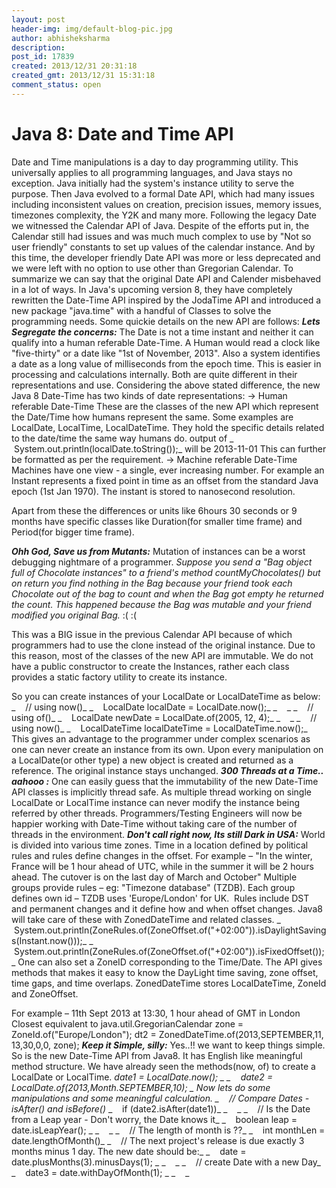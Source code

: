 ```yaml
---
layout: post
header-img: img/default-blog-pic.jpg
author: abhisheksharma
description: 
post_id: 17839
created: 2013/12/31 20:31:18
created_gmt: 2013/12/31 15:31:18
comment_status: open
---
```


# Java 8: Date and Time API

Date and Time manipulations is a day to day programming utility. This universally applies to all programming languages, and Java stays no exception. Java initially had the system's instance utility to serve the purpose. Then Java evolved to a formal Date API, which had many issues including inconsistent values on creation, precision issues, memory issues, timezones complexity, the Y2K and many more. Following the legacy Date we witnessed the Calendar API of Java. Despite of the efforts put in, the Calendar still had issues and was much much complex to use by "Not so user friendly" constants to set up values of the calendar instance. And by this time, the developer friendly Date API was more or less deprecated and we were left with no option to use other than Gregorian Calendar. To summarize we can say that the original Date API and Calender misbehaved in a lot of ways. In Java's upcoming version 8, they have completely rewritten the Date-Time API inspired by the JodaTime API and introduced a new package "java.time" with a handful of Classes to solve the programming needs. Some quickie details on the new API are follows: _**Lets Segregate the concerns:**_ The Date is not a time instant and neither it can qualify into a human referable Date-Time. A Human would read a clock like "five-thirty" or a date like "1st of November, 2013". Also a system identifies a date as a long value of milliseconds from the epoch time. This is easier in processing and calculations internally. Both are quite different in their representations and use. Considering the above stated difference, the new Java 8 Date-Time has two kinds of date representations: → Human referable Date-Time These are the classes of the new API which represent the Date/Time how humans represent the same. Some examples are LocalDate, LocalTime, LocalDateTime. They hold the specific details related to the date/time the same way humans do. output of _            System.out.println(localDate.toString());_ will be 2013-11-01 This can further be formatted as per the requirement. → Machine referable Date-Time Machines have one view - a single, ever increasing number. For example an Instant represents a fixed point in time as an offset from the standard Java epoch (1st Jan 1970). The instant is stored to nanosecond resolution.

Apart from these the differences or units like 6hours 30 seconds or 9 months have specific classes like Duration(for smaller time frame) and Period(for bigger time frame).

_**Ohh God, Save us from Mutants:**_ Mutation of instances can be a worst debugging nightmare of a programmer. _Suppose you send a "Bag object full of Chocolate instances" to a friend's method countMyChocolates() but on return you find nothing in the Bag because your friend took each Chocolate out of the bag to count and when the Bag got empty he returned the count. This happened because the Bag was mutable and your friend modified you original Bag._ :( :(

This was a BIG issue in the previous Calendar API because of which programmers had to use the clone instead of the original instance. Due to this reason, most of the classes of the new API are immutable. We do not have a public constructor to create the Instances, rather each class provides a static factory utility to create its instance.

So you can create instances of your LocalDate or LocalDateTime as below: _    // using now()_ _    LocalDate localDate = LocalDate.now();_ _    _ _    // using of()_ _    LocalDate newDate = LocalDate.of(2005, 12, 4);_ _    _ _    // using now()_ _    LocalDateTime localDateTime = LocalDateTime.now();_ This gives an advantage to the programmer under complex scenarios as one can never create an instance from its own. Upon every manipulation on a LocalDate(or other type) a new object is created and returned as a reference. The original instance stays unchanged. _**300 Threads at a Time.. aahooo :**_ One can easily guess that the immutability of the new Date-Time API classes is implicitly thread safe. As multiple thread working on single LocalDate or LocalTime instance can never modify the instance being referred by other threads. Programmers/Testing Engineers will now be happier working with Date-Time without taking care of the number of threads in the environment. _**Don't call right now, Its still Dark in USA:**_ World is divided into various time zones. Time in a location defined by political rules and rules define changes in the offset. For example – "In the winter, France will be 1 hour ahead of UTC, while in the summer it will be 2 hours ahead. The cutover is on the last day of March and October" Multiple groups provide rules – eg: "Timezone database" (TZDB). Each group defines own id – TZDB uses 'Europe/London' for UK.  Rules include DST and permanent changes and it define how and when offset changes. Java8 will take care of these with ZonedDateTime and related classes. _    System.out.println(ZoneRules.of(ZoneOffset.of("+02:00")).isDaylightSavings(Instant.now()));_ _    System.out.println(ZoneRules.of(ZoneOffset.of("+02:00")).isFixedOffset());_ One can also set a ZoneID corresponding to the Time/Date. The API gives methods that makes it easy to know the DayLight time saving, zone offset, time gaps, and time overlaps. ZonedDateTime stores LocalDateTime, ZoneId and ZoneOffset.

For example – 11th Sept 2013 at 13:30, 1 hour ahead of GMT in London Closest equivalent to java.util.GregorianCalendar zone = ZoneId.of("Europe/London"); dt2 = ZonedDateTime.of(2013,SEPTEMBER,11, 13,30,0,0, zone); _**Keep it Simple, silly:**_ Yes..!! we want to keep things simple. So is the new Date-Time API from Java8. It has English like meaningful method structure. We have already seen the methods(now, of) to create a LocalDate or LocalTime. _date1 = LocalDate.now(); _ _    date2 = LocalDate.of(2013,Month.SEPTEMBER,10); _ Now lets do some manipulations and some meaningful calculation. _    // Compare Dates - isAfter() and isBefore()_ _    if (date2.isAfter(date1))_ _    _ _    // Is the Date from a Leap year - Don't worry, the Date knows it_ _    boolean leap = date.isLeapYear(); _ _    _ _    // The length of month is ??_ _    int monthLen = date.lengthOfMonth()_ _    // The next project's release is due exactly 3 months minus 1 day. The new date should be:_ _    date = date.plusMonths(3).minusDays(1); _ _    _ _    // create Date with a new Day_ _    date3 = date.withDayOfMonth(1); _ _    _